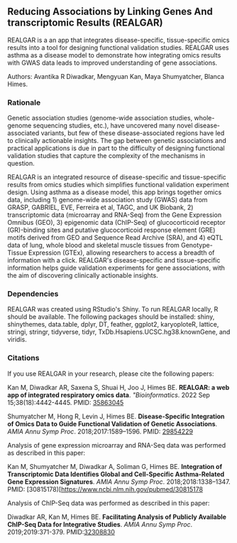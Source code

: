 ## Reducing Associations by Linking Genes And transcriptomic Results (REALGAR)

REALGAR is a an app that integrates disease-specific, tissue-specific omics results into a tool for designing functional validation studies.  REALGAR uses asthma as a disease model to demonstrate how integrating omics results with GWAS data leads to improved understanding of gene associations.

Authors: Avantika R Diwadkar, Mengyuan Kan, Maya Shumyatcher, Blanca Himes.

### Rationale

Genetic association studies (genome-wide association studies, whole-genome sequencing studies, etc.), have uncovered many novel disease-associated variants, but few of these disease-associated regions have led to clinically actionable insights.  The gap between genetic associations and practical applications is due in part to the difficulty of designing functional validation studies that capture the complexity of the mechanisms in question.   

REALGAR is an integrated resource of disease-specific and tissue-specific results from omics studies which simplifies functional validation experiment design. Using asthma as a disease model, this app brings together omics data, including 1) genome-wide association study (GWAS) data from GRASP, GABRIEL, EVE, Ferreira et al, TAGC, and UK Biobank, 2) transcriptomic data (microarray and RNA-Seq) from the Gene Expression Omnibus (GEO), 3) epigenomic data (ChIP-Seq) of glucocorticoid receptor (GR)-binding sites and putative glucocorticoid response element (GRE) motifs derived from GEO and Sequence Read Archive (SRA), and 4) eQTL data of lung, whole blood and skeletal muscle tissues from Genotype-Tissue Expression (GTEx), allowing researchers to access a breadth of information with a click. REALGAR's disease-specific and tissue-specific information helps guide validation experiments for gene associations, with the aim of discovering clinically actionable insights.

### Dependencies

REALGAR was created using RStudio's Shiny.  To run REALGAR locally, R should be available.  The following packages should be installed: shiny, shinythemes, data.table, dplyr, DT, feather, ggplot2, karyoploteR, lattice, stringi, stringr, tidyverse, tidyr, TxDb.Hsapiens.UCSC.hg38.knownGene, and viridis.

### Citations

If you use REALGAR in your research, please cite the following papers:

Kan M, Diwadkar AR, Saxena S, Shuai H, Joo J, Himes BE. **REALGAR: a web app of integrated respiratory omics data**. *"Bioinformatics*. 2022 Sep 15;38(18):4442-4445. PMID: [35863045](https://www.ncbi.nlm.nih.gov/pubmed/35863045)

Shumyatcher M, Hong R, Levin J, Himes BE. **Disease-Specific Integration of Omics Data to Guide Functional Validation of Genetic Associations**. *AMIA Annu Symp Proc*. 2018;2017:1589–1596. 
PMID: [29854229](https://www.ncbi.nlm.nih.gov/pubmed/29854229)

Analysis of gene expression microarray and RNA-Seq data was performed as described in this paper:

Kan M, Shumyatcher M, Diwadkar A, Soliman G, Himes BE. **Integration of Transcriptomic Data Identifies Global and Cell-Specific Asthma-Related Gene Expression Signatures**. *AMIA Annu Symp Proc*. 2018;2018:1338–1347. 
PMID: [30815178)[https://www.ncbi.nlm.nih.gov/pubmed/30815178
 
Analysis of ChIP-Seq data was performed as described in this paper:

Diwadkar AR, Kan M, Himes BE. **Facilitating Analysis of Publicly Available ChIP-Seq Data for Integrative Studies**. *AMIA Annu Symp Proc*. 2019;2019:371-379. PMID:[32308830](https://www.ncbi.nlm.nih.gov/pubmed/32308830)

